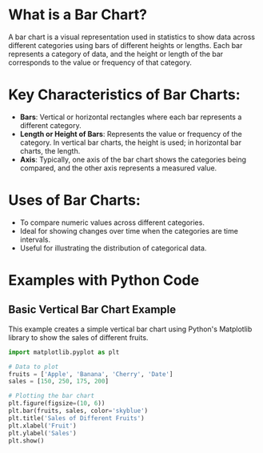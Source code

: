 # What is a Bar Chart?
A bar chart is a visual representation used in statistics to show data across different categories using bars of different heights or lengths. Each bar represents a category of data, and the height or length of the bar corresponds to the value or frequency of that category.

# Key Characteristics of Bar Charts:
- **Bars**: Vertical or horizontal rectangles where each bar represents a different category.
- **Length or Height of Bars**: Represents the value or frequency of the category. In vertical bar charts, the height is used; in horizontal bar charts, the length.
- **Axis**: Typically, one axis of the bar chart shows the categories being compared, and the other axis represents a measured value.

# Uses of Bar Charts:
- To compare numeric values across different categories.
- Ideal for showing changes over time when the categories are time intervals.
- Useful for illustrating the distribution of categorical data.

# Examples with Python Code

## Basic Vertical Bar Chart Example
This example creates a simple vertical bar chart using Python's Matplotlib library to show the sales of different fruits.

```python
import matplotlib.pyplot as plt

# Data to plot
fruits = ['Apple', 'Banana', 'Cherry', 'Date']
sales = [150, 250, 175, 200]

# Plotting the bar chart
plt.figure(figsize=(10, 6))
plt.bar(fruits, sales, color='skyblue')
plt.title('Sales of Different Fruits')
plt.xlabel('Fruit')
plt.ylabel('Sales')
plt.show()
